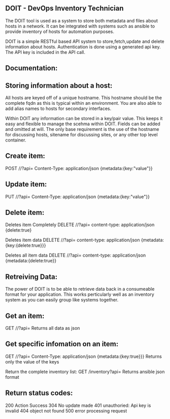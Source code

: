 DOIT - DevOps Inventory Technician
----------------------------------

The DOIT tool is used as a system to store both metadata and files about hosts in a network. It can be integrated with systems such as ansible to provide inventory of hosts for automation purposes.

DOIT is a simple RESTful based API system to store,fetch,update and delete information about hosts. Authentication is done using a generated api key. The API key is included in the API call. 


Documentation:
---------------------------------

Storing information about a host:
--------------------------------
All hosts are keyed off of a unique hostname. This hostname should be the complete fqdn as this is typical within an environment. You are also able to add alias names to hosts for secondary interfaces. 

Within DOIT any information can be stored in a key/pair value. This keeps it easy and flexible to manage the scehma within DOIT. Fields can be added and omitted at will. The only base requirement is the use of the hostname for discussing hosts, sitename for discussing sites, or any other top level container. 


Create item:
------------

POST
/<type>/<name>?api=<key>
Content-Type: application/json
{metadata:{key:"value"}}

Update item:
------------

PUT
/<type>/<name>?api=<key>
Content-Type: application/json
{metadata:{key:"value"}}

Delete item:
------------

Deletes item Completely
DELETE
/<type>/<name>?api=<key>
content-type: application/json
{delete:true}

Deletes item data
DELETE
/<type>/<name>?api=<key>
content-type: application/json
{metadata:{key:{delete:true}}}

Deletes all item data
DELETE
/<type>/<name>?api=<key>
content-type: application/json
{metadata:{delete:true}}

Retreiving Data:
----------------------------

The power of DOIT is to be able to retrieve data back in a consumeable format for your application. This works perticularly well as an inventory system as you can easily group like systems together.

Get an item:
-----------
GET
/<type>/<name>?api=<key>
Returns all data as json

Get specific infomation on an item:
-----------------------------------
GET
/<type>/<name>?api=<key>
Content-Type: application/json
{metadata:{key:true}}}
Returns only the value of the keys

Return the complete inventory list:
GET
/inventory?api=<key>
Returns ansible json format

Return status codes:
---------------------
200 Action Success
304 No update made
401 unauthoried: Api key is invalid
404 object not found
500 error processing request

